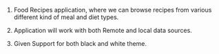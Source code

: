1) Food Recipes application, where we can browse recipes from various different kind of meal and diet types.

2) Application will work with both Remote and local data sources.

3) Given Support for both black and white theme.
